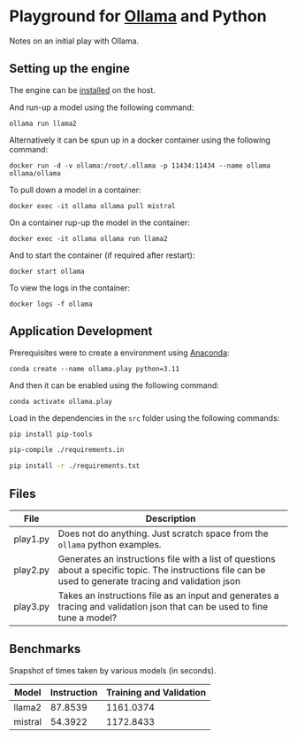 # Playground for [Ollama](https://ollama.ai/blog/python-javascript-libraries) and Python

Notes on an initial play with Ollama.

## Setting up the engine

The engine can be [installed](https://ollama.ai/download/linux) on the host.

And run-up a model using the following command:

`ollama run llama2`

Alternatively it can be spun up in a docker container using the following command:

`docker run -d -v ollama:/root/.ollama -p 11434:11434 --name ollama ollama/ollama`

To pull down a model in a container:

`docker exec -it ollama ollama pull mistral`

On a container rup-up the model in the container:

`docker exec -it ollama ollama run llama2`

And to start the container (if required after restart):

`docker start ollama`

To view the logs in the container:

`docker logs -f ollama`

## Application Development

Prerequisites were to create a environment using [Anaconda](https://www.anaconda.com/):

`conda create --name ollama.play python=3.11`

And then it can be enabled using the following command:

`conda activate ollama.play`

Load in the dependencies in the `src` folder using the following commands:

```bash
pip install pip-tools

pip-compile ./requirements.in

pip install -r ./requirements.txt
```

## Files

|File|Description|
|-|-|
|play1.py|Does not do anything. Just scratch space from the `ollama` python examples.|
|play2.py|Generates an instructions file with a list of questions about a specific topic. The instructions file can be used to generate tracing and validation json|
|play3.py|Takes an instructions file as an input and generates a tracing and validation json that can be used to fine tune a model?|

## Benchmarks

Snapshot of times taken by various models (in seconds).

|Model|Instruction|Training and Validation|
|-|-|-|
|llama2|87.8539|1161.0374|
|mistral|54.3922|1172.8433|
